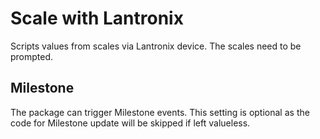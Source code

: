 # Scale with Lantronix
Scripts values from scales via Lantronix device. The scales need to be prompted.

## Milestone
The package can trigger Milestone events.
This setting is optional as the code for Milestone update will be skipped if left valueless.
